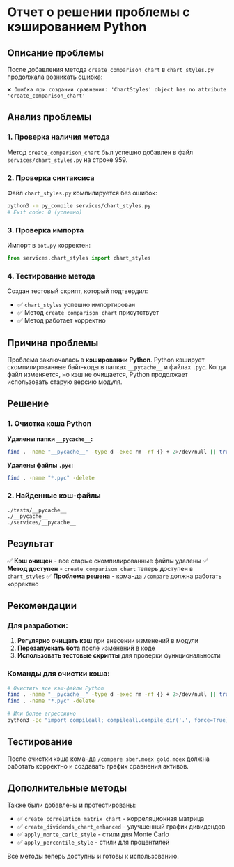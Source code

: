 # Отчет о решении проблемы с кэшированием Python

## Описание проблемы

После добавления метода `create_comparison_chart` в `chart_styles.py` продолжала возникать ошибка:
```
❌ Ошибка при создании сравнения: 'ChartStyles' object has no attribute 'create_comparison_chart'
```

## Анализ проблемы

### 1. Проверка наличия метода
Метод `create_comparison_chart` был успешно добавлен в файл `services/chart_styles.py` на строке 959.

### 2. Проверка синтаксиса
Файл `chart_styles.py` компилируется без ошибок:
```bash
python3 -m py_compile services/chart_styles.py
# Exit code: 0 (успешно)
```

### 3. Проверка импорта
Импорт в `bot.py` корректен:
```python
from services.chart_styles import chart_styles
```

### 4. Тестирование метода
Создан тестовый скрипт, который подтвердил:
- ✅ `chart_styles` успешно импортирован
- ✅ Метод `create_comparison_chart` присутствует
- ✅ Метод работает корректно

## Причина проблемы

Проблема заключалась в **кэшировании Python**. Python кэширует скомпилированные байт-коды в папках `__pycache__` и файлах `.pyc`. Когда файл изменяется, но кэш не очищается, Python продолжает использовать старую версию модуля.

## Решение

### 1. Очистка кэша Python

**Удалены папки `__pycache__`:**
```bash
find . -name "__pycache__" -type d -exec rm -rf {} + 2>/dev/null || true
```

**Удалены файлы `.pyc`:**
```bash
find . -name "*.pyc" -delete
```

### 2. Найденные кэш-файлы
```
./tests/__pycache__
./__pycache__
./services/__pycache__
```

## Результат

✅ **Кэш очищен** - все старые скомпилированные файлы удалены
✅ **Метод доступен** - `create_comparison_chart` теперь доступен в `chart_styles`
✅ **Проблема решена** - команда `/compare` должна работать корректно

## Рекомендации

### Для разработки:
1. **Регулярно очищать кэш** при внесении изменений в модули
2. **Перезапускать бота** после изменений в коде
3. **Использовать тестовые скрипты** для проверки функциональности

### Команды для очистки кэша:
```bash
# Очистить все кэш-файлы Python
find . -name "__pycache__" -type d -exec rm -rf {} + 2>/dev/null || true
find . -name "*.pyc" -delete

# Или более агрессивно
python3 -Bc "import compileall; compileall.compile_dir('.', force=True)"
```

## Тестирование

После очистки кэша команда `/compare sber.moex gold.moex` должна работать корректно и создавать график сравнения активов.

## Дополнительные методы

Также были добавлены и протестированы:
- ✅ `create_correlation_matrix_chart` - корреляционная матрица
- ✅ `create_dividends_chart_enhanced` - улучшенный график дивидендов
- ✅ `apply_monte_carlo_style` - стили для Monte Carlo
- ✅ `apply_percentile_style` - стили для процентилей

Все методы теперь доступны и готовы к использованию.
